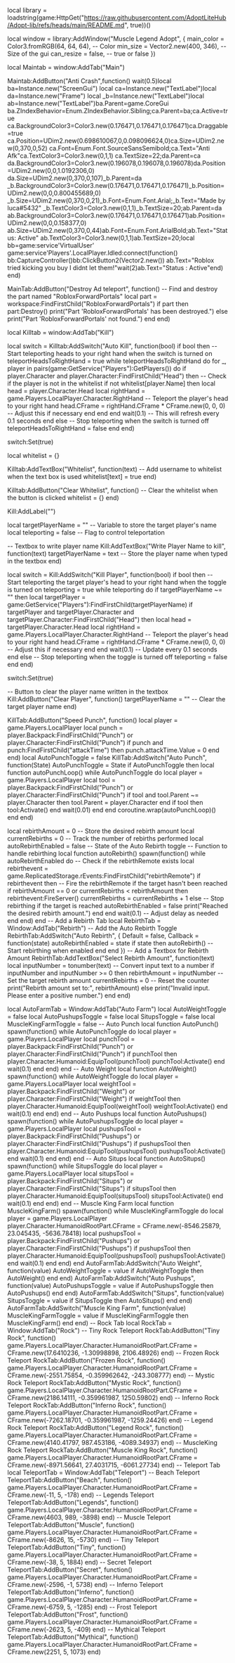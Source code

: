 local library = loadstring(game:HttpGet("https://raw.githubusercontent.com/AdoptLiteHub/Adopt-lib/refs/heads/main/README.md", true))()

local window = library:AddWindow("Muscle Legend Adopt", {
    main_color = Color3.fromRGB(64, 64, 64), -- Color
    min_size = Vector2.new(400, 346), -- Size of the gui
    can_resize = false, -- true or false
})

local Maintab = window:AddTab("Main")

Maintab:AddButton("Anti Crash",function()
	wait(0.5)local ba=Instance.new("ScreenGui") local ca=Instance.new("TextLabel")local da=Instance.new("Frame") local _b=Instance.new("TextLabel")local ab=Instance.new("TextLabel")ba.Parent=game.CoreGui ba.ZIndexBehavior=Enum.ZIndexBehavior.Sibling;ca.Parent=ba;ca.Active=true ca.BackgroundColor3=Color3.new(0.176471,0.176471,0.176471)ca.Draggable=true ca.Position=UDim2.new(0.698610067,0,0.098096624,0)ca.Size=UDim2.new(0,370,0,52) ca.Font=Enum.Font.SourceSansSemibold;ca.Text="Anti Afk"ca.TextColor3=Color3.new(0,1,1) ca.TextSize=22;da.Parent=ca da.BackgroundColor3=Color3.new(0.196078,0.196078,0.196078)da.Position=UDim2.new(0,0,1.0192306,0) da.Size=UDim2.new(0,370,0,107)_b.Parent=da _b.BackgroundColor3=Color3.new(0.176471,0.176471,0.176471)_b.Position=UDim2.new(0,0,0.800455689,0) _b.Size=UDim2.new(0,370,0,21)_b.Font=Enum.Font.Arial;_b.Text="Made by luca#5432" _b.TextColor3=Color3.new(0,1,1)_b.TextSize=20;ab.Parent=da ab.BackgroundColor3=Color3.new(0.176471,0.176471,0.176471)ab.Position=UDim2.new(0,0,0.158377,0) ab.Size=UDim2.new(0,370,0,44)ab.Font=Enum.Font.ArialBold;ab.Text="Status: Active" ab.TextColor3=Color3.new(0,1,1)ab.TextSize=20;local bb=game:service'VirtualUser' game:service'Players'.LocalPlayer.Idled:connect(function() bb:CaptureController()bb:ClickButton2(Vector2.new()) ab.Text="Roblox tried kicking you buy I didnt let them!"wait(2)ab.Text="Status : Active"end) 
end)

MainTab:AddButton("Destroy Ad teleport", function() -- Find and destroy the part named "RobloxForwardPortals" local part = workspace:FindFirstChild("RobloxForwardPortals") if part then part:Destroy() print("Part 'RobloxForwardPortals' has been destroyed.") else print("Part 'RobloxForwardPortals' not found.") end end)

local Killtab = window:AddTab("Kill")

local switch = Killtab:AddSwitch("Auto Kill", function(bool)
    if bool then
        -- Start teleporting heads to your right hand when the switch is turned on
        teleportHeadsToRightHand = true
        while teleportHeadsToRightHand do
            for _, player in pairs(game:GetService("Players"):GetPlayers()) do
                if player.Character and player.Character:FindFirstChild("Head") then
                    -- Check if the player is not in the whitelist
                    if not whitelist[player.Name] then
                        local head = player.Character.Head
                        local rightHand = game.Players.LocalPlayer.Character.RightHand
                        -- Teleport the player's head to your right hand
                        head.CFrame = rightHand.CFrame * CFrame.new(0, 0, 0)  -- Adjust this if necessary
                    end
                end
            end
            wait(0.1)  -- This will refresh every 0.1 seconds
        end
    else
        -- Stop teleporting when the switch is turned off
        teleportHeadsToRightHand = false
    end
end)

switch:Set(true)

local whitelist = {}

Killtab:AddTextBox("Whitelist", function(text)
    -- Add username to whitelist when the text box is used
    whitelist[text] = true
end)

Killtab:AddButton("Clear Whitelist", function()
    -- Clear the whitelist when the button is clicked
    whitelist = {}
end)


Kill:AddLabel("")

local targetPlayerName = ""  -- Variable to store the target player's name
local teleporting = false  -- Flag to control teleportation

-- Textbox to write player name
Kill:AddTextBox("Write Player Name to kill", function(text)
    targetPlayerName = text  -- Store the player name when typed in the textbox
end)

local switch = Kill:AddSwitch("Kill Player", function(bool)
    if bool then
        -- Start teleporting the target player's head to your right hand when the toggle is turned on
        teleporting = true
        while teleporting do
            if targetPlayerName ~= "" then
                local targetPlayer = game:GetService("Players"):FindFirstChild(targetPlayerName)
                if targetPlayer and targetPlayer.Character and targetPlayer.Character:FindFirstChild("Head") then
                    local head = targetPlayer.Character.Head
                    local rightHand = game.Players.LocalPlayer.Character.RightHand
                    -- Teleport the player's head to your right hand
                    head.CFrame = rightHand.CFrame * CFrame.new(0, 0, 0)  -- Adjust this if necessary
                end
            end
            wait(0.1)  -- Update every 0.1 seconds
        end
    else
        -- Stop teleporting when the toggle is turned off
        teleporting = false
    end
end)

switch:Set(true)

-- Button to clear the player name written in the textbox
Kill:AddButton("Clear Player", function()
    targetPlayerName = ""  -- Clear the target player name
end)


KillTab:AddButton("Speed Punch", function() local player = game.Players.LocalPlayer local punch = player.Backpack:FindFirstChild("Punch") or player.Character:FindFirstChild("Punch") if punch and punch:FindFirstChild("attackTime") then punch.attackTime.Value = 0 end end) local AutoPunchToggle = false KillTab:AddSwitch("Auto Punch", function(State) AutoPunchToggle = State if AutoPunchToggle then local function autoPunchLoop() while AutoPunchToggle do local player = game.Players.LocalPlayer local tool = player.Backpack:FindFirstChild("Punch") or player.Character:FindFirstChild("Punch") if tool and tool.Parent ~= player.Character then tool.Parent = player.Character end if tool then tool:Activate() end wait(0.01) end end coroutine.wrap(autoPunchLoop)() end end)

local rebirthAmount = 0 -- Store the desired rebirth amount local currentRebirths = 0 -- Track the number of rebirths performed local autoRebirthEnabled = false -- State of the Auto Rebirth toggle -- Function to handle rebirthing local function autoRebirth() spawn(function() while autoRebirthEnabled do -- Check if the rebirthRemote exists local rebirthevent = game.ReplicatedStorage.rEvents:FindFirstChild("rebirthRemote") if rebirthevent then -- Fire the rebirthRemote if the target hasn't been reached if rebirthAmount == 0 or currentRebirths < rebirthAmount then rebirthevent:FireServer() currentRebirths = currentRebirths + 1 else -- Stop rebirthing if the target is reached autoRebirthEnabled = false print("Reached the desired rebirth amount.") end end wait(0.1) -- Adjust delay as needed end end) end -- Add a Rebirth Tab local RebirthTab = Window:AddTab("Rebirth") -- Add the Auto Rebirth Toggle RebirthTab:AddSwitch("Auto Rebirth", { Default = false, Callback = function(state) autoRebirthEnabled = state if state then autoRebirth() -- Start rebirthing when enabled end end }) -- Add a Textbox for Rebirth Amount RebirthTab:AddTextBox("Select Rebirth Amount", function(text) local inputNumber = tonumber(text) -- Convert input text to a number if inputNumber and inputNumber >= 0 then rebirthAmount = inputNumber -- Set the target rebirth amount currentRebirths = 0 -- Reset the counter print("Rebirth amount set to:", rebirthAmount) else print("Invalid input. Please enter a positive number.") end end)

local AutoFarmTab = Window:AddTab("Auto Farm") local AutoWeightToggle = false local AutoPushupsToggle = false local SitupsToggle = false local MuscleKingFarmToggle = false -- Auto Punch local function AutoPunch() spawn(function() while AutoPunchToggle do local player = game.Players.LocalPlayer local punchTool = player.Backpack:FindFirstChild("Punch") or player.Character:FindFirstChild("Punch") if punchTool then player.Character.Humanoid:EquipTool(punchTool) punchTool:Activate() end wait(0.1) end end) end -- Auto Weight local function AutoWeight() spawn(function() while AutoWeightToggle do local player = game.Players.LocalPlayer local weightTool = player.Backpack:FindFirstChild("Weight") or player.Character:FindFirstChild("Weight") if weightTool then player.Character.Humanoid:EquipTool(weightTool) weightTool:Activate() end wait(0.1) end end) end -- Auto Pushups local function AutoPushups() spawn(function() while AutoPushupsToggle do local player = game.Players.LocalPlayer local pushupsTool = player.Backpack:FindFirstChild("Pushups") or player.Character:FindFirstChild("Pushups") if pushupsTool then player.Character.Humanoid:EquipTool(pushupsTool) pushupsTool:Activate() end wait(0.1) end end) end -- Auto Situps local function AutoSitups() spawn(function() while SitupsToggle do local player = game.Players.LocalPlayer local situpsTool = player.Backpack:FindFirstChild("Situps") or player.Character:FindFirstChild("Situps") if situpsTool then player.Character.Humanoid:EquipTool(situpsTool) situpsTool:Activate() end wait(0.1) end end) end -- Muscle King Farm local function MuscleKingFarm() spawn(function() while MuscleKingFarmToggle do local player = game.Players.LocalPlayer player.Character.HumanoidRootPart.CFrame = CFrame.new(-8546.25879, 23.045435, -5636.78418) local pushupsTool = player.Backpack:FindFirstChild("Pushups") or player.Character:FindFirstChild("Pushups") if pushupsTool then player.Character.Humanoid:EquipTool(pushupsTool) pushupsTool:Activate() end wait(0.1) end end) end AutoFarmTab:AddSwitch("Auto Weight", function(value) AutoWeightToggle = value if AutoWeightToggle then AutoWeight() end end) AutoFarmTab:AddSwitch("Auto Pushups", function(value) AutoPushupsToggle = value if AutoPushupsToggle then AutoPushups() end end) AutoFarmTab:AddSwitch("Situps", function(value) SitupsToggle = value if SitupsToggle then AutoSitups() end end) AutoFarmTab:AddSwitch("Muscle King Farm", function(value) MuscleKingFarmToggle = value if MuscleKingFarmToggle then MuscleKingFarm() end end) -- Rock Tab local RockTab = Window:AddTab("Rock") -- Tiny Rock Teleport RockTab:AddButton("Tiny Rock", function() game.Players.LocalPlayer.Character.HumanoidRootPart.CFrame = CFrame.new(17.6410236, -1.30998898, 2106.48926) end) -- Frozen Rock Teleport RockTab:AddButton("Frozen Rock", function() game.Players.LocalPlayer.Character.HumanoidRootPart.CFrame = CFrame.new(-2551.75854, -0.359962642, -243.308777) end) -- Mystic Rock Teleport RockTab:AddButton("Mystic Rock", function() game.Players.LocalPlayer.Character.HumanoidRootPart.CFrame = CFrame.new(2186.14111, -0.359961987, 1250.59802) end) -- Inferno Rock Teleport RockTab:AddButton("Inferno Rock", function() game.Players.LocalPlayer.Character.HumanoidRootPart.CFrame = CFrame.new(-7262.18701, -0.359961987, -1259.24426) end) -- Legend Rock Teleport RockTab:AddButton("Legend Rock", function() game.Players.LocalPlayer.Character.HumanoidRootPart.CFrame = CFrame.new(4140.41797, 987.453186, -4089.34937) end) -- MuscleKing Rock Teleport RockTab:AddButton("Muscle King Rock", function() game.Players.LocalPlayer.Character.HumanoidRootPart.CFrame = CFrame.new(-8971.56641, 27.4031715, -6061.27734) end) -- Teleport Tab local TeleportTab = Window:AddTab("Teleport") -- Beach Teleport TeleportTab:AddButton("Beach", function() game.Players.LocalPlayer.Character.HumanoidRootPart.CFrame = CFrame.new(-11, 5, -178) end) -- Legends Teleport TeleportTab:AddButton("Legends", function() game.Players.LocalPlayer.Character.HumanoidRootPart.CFrame = CFrame.new(4603, 989, -3898) end) -- Muscle Teleport TeleportTab:AddButton("Muscle", function() game.Players.LocalPlayer.Character.HumanoidRootPart.CFrame = CFrame.new(-8626, 15, -5730) end) -- Tiny Teleport TeleportTab:AddButton("Tiny", function() game.Players.LocalPlayer.Character.HumanoidRootPart.CFrame = CFrame.new(-38, 5, 1884) end) -- Secret Teleport TeleportTab:AddButton("Secret", function() game.Players.LocalPlayer.Character.HumanoidRootPart.CFrame = CFrame.new(-2596, -1, 5738) end) -- Inferno Teleport TeleportTab:AddButton("Inferno", function() game.Players.LocalPlayer.Character.HumanoidRootPart.CFrame = CFrame.new(-6759, 5, -1285) end) -- Frost Teleport TeleportTab:AddButton("Frost", function() game.Players.LocalPlayer.Character.HumanoidRootPart.CFrame = CFrame.new(-2623, 5, -409) end) -- Mythical Teleport TeleportTab:AddButton("Mythical", function() game.Players.LocalPlayer.Character.HumanoidRootPart.CFrame = CFrame.new(2251, 5, 1073) end)
